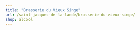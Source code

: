 ```yaml
---
title: "Brasserie du Vieux Singe"
url: /saint-jacques-de-la-lande/brasserie-du-vieux-singe/
shop: alcool
---
```

